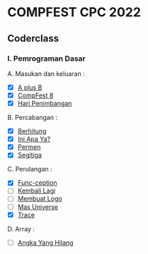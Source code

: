 # COMPFEST CPC 2022

## Coderclass

### I. Pemrograman Dasar

A. Masukan dan keluaran :

- [x] [A plus B](https://github.com/sibeux/COMPFEST-CPC/tree/MyProgram/Coderclass/Pemrograman%20Dasar/Masukan%20dan%20Keluaran/A%20plus%20B)
- [x] [CompFest 8](https://github.com/sibeux/COMPFEST-CPC/tree/MyProgram/Coderclass/Pemrograman%20Dasar/Masukan%20dan%20Keluaran/CompFest%208)
- [x] [Hari Penimbangan](https://github.com/sibeux/COMPFEST-CPC/tree/MyProgram/Coderclass/Pemrograman%20Dasar/Masukan%20dan%20Keluaran/Hari%20Penimbangan)

B. Percabangan :

- [x] [Berhitung](https://github.com/sibeux/COMPFEST-CPC/tree/MyProgram/Coderclass/Pemrograman%20Dasar/Percabangan/Berhitung)
- [x] [Ini Apa Ya?](https://github.com/sibeux/COMPFEST-CPC/tree/MyProgram/Coderclass/Pemrograman%20Dasar/Percabangan/Ini%20Apa%20Ya)
- [x] [Permen](https://github.com/sibeux/COMPFEST-CPC/tree/MyProgram/Coderclass/Pemrograman%20Dasar/Percabangan/Permen)
- [x] [Segitiga](https://github.com/sibeux/COMPFEST-CPC/tree/MyProgram/Coderclass/Pemrograman%20Dasar/Percabangan/Segitiga)

C. Perulangan :

- [x] [Func-ception](https://github.com/sibeux/COMPFEST-CPC/tree/MyProgram/Coderclass/Pemrograman%20Dasar/Perulangan/Func-ception)
- [ ] [Kembali Lagi]()
- [ ] [Membuat Logo]()
- [ ] [Mas Universe]()
- [x] [Trace](https://github.com/sibeux/COMPFEST-CPC/tree/MyProgram/Coderclass/Pemrograman%20Dasar/Perulangan/Trace)

D. Array :

- [ ] [Angka Yang Hilang](https://github.com/sibeux/COMPFEST-CPC/tree/MyProgram/Coderclass/Pemrograman%20Dasar/Array/Angka%Yang%Hilang)
